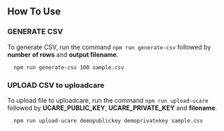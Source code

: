 ## How To Use

### GENERATE CSV
To generate CSV, run the command `npm run generate-csv` followed by **number of rows** and **output filename**.
```
  npm run generate-csv 100 sample.csv
```

### UPLOAD CSV to uploadcare
To upload file to uploadcare, run the command `npm run upload-ucare` followed by **UCARE_PUBLIC_KEY**, **UCARE_PRIVATE_KEY** and **filename**.
```
  npm run upload-ucare demopublickey demoprivatekey sample.csv
```